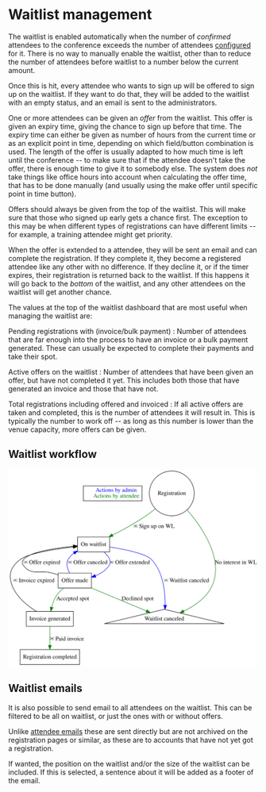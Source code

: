 # Waitlist management

The waitlist is enabled automatically when the number of *confirmed*
attendees to the conference exceeds the number of attendees
[configured](configuring) for it. There is no way to manually enable
the waitlist, other than to reduce the number of attendees before
waitlist to a number below the current amount.

Once this is hit, every attendee who wants to sign up will be offered to
sign up on the waitlist. If they want to do that, they will be added
to the waitlist with an empty status, and an email is sent to the
administrators.

One or more attendees can be given an *offer* from the waitlist. This
offer is given an expiry time, giving the chance to sign up before
that time. The expiry time can either be given as number of hours from
the current time or as an explicit point in time, depending on which
field/button combination is used. The length of the offer is usually
adapted to how much time is left until the conference -- to make sure
that if the attendee doesn't take the offer, there is enough time to
give it to somebody else. The system does *not* take things like
office hours into account when calculating the offer time, that has to
be done manually (and usually using the make offer until specific
point in time button).

Offers should always be given from the top of the waitlist. This will
make sure that those who signed up early gets a chance first. The
exception to this may be when different types of registrations can
have different limits -- for example, a training attendee might get
priority.

When the offer is extended to a attendee, they will be sent an email and
can complete the registration. If they complete it, they become a
registered attendee like any other with no difference. If they decline
it, or if the timer expires, their registration is returned back to
the waitlist. If this happens it will go back to the *bottom* of the
waitlist, and any other attendees on the waitlist will get another
chance.

The values at the top of the waitlist dashboard that are most useful
when managing the waitlist are:


Pending registrations with (invoice/bulk payment)
: Number of attendees that are far enough into the process to have an
invoice or a bulk payment generated. These can usually be expected to
complete their payments and take their spot.

Active offers on the waitlist
: Number of attendees that have been given an offer, but have not
completed it yet. This includes both those that have generated an
invoice and those that have not.

Total registrations including offered and invoiced
: If all active offers are taken and completed, this is the number of
attendees it will result in. This is typically the number to work off
-- as long as this number is lower than the venue capacity, more
offers can be given.

## Waitlist workflow

![Waitlist workflow](graphs/waitlist.svg)

## Waitlist emails <a name="emails"></a>

It is also possible to send email to all attendees on the
waitlist. This can be filtered to be all on waitlist, or just the ones
with or without offers.

Unlike [attendee emails](emails) these are sent directly but are not
archived on the registration pages or similar, as these are to
accounts that have not yet got a registration.

If wanted, the position on the waitlist and/or the size of the
waitlist can be included. If this is selected, a sentence about it
will be added as a footer of the email.
